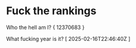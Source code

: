 # Fuck the rankings

Who the hell am I?
{ 12370683 }

What fucking year is it?
[ 2025-02-16T22:46:40Z ]
